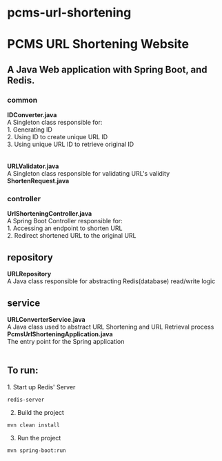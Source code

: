 # pcms-url-shortening

<h1>PCMS URL Shortening Website</h1>

<h2>A Java Web application with Spring Boot, and Redis.</h1>

<h3>common</h3>
<b>IDConverter.java</b> <br />
A Singleton class responsible for: <br />
1. Generating ID <br />
2. Using ID to create unique URL ID <br />
3. Using unique URL ID to retrieve original ID <br />
<br /> <br />
<b> URLValidator.java</b> <br />
A Singleton class responsible for validating URL's validity
<b> ShortenRequest.java</b> <br />

<h3>controller</h3>
<b>UrlShorteningController.java</b> <br />
A Spring Boot Controller responsible for: <br/>
1. Accessing an endpoint to shorten URL <br />
2. Redirect shortened URL to the original URL <br />

<h2>repository</h3>
<b>URLRepository</b> <br />
A Java class responsible for abstracting Redis(database) read/write logic

<h2>service</h3>
<b>URLConverterService.java</b> <br />
A Java class used to abstract URL Shortening and URL Retrieval process
<br />
<b>PcmsUrlShorteningApplication.java</b> <br />
The entry point for the Spring application
<br /> <br />
<h2>To run:</h2>
1. Start up Redis' Server

```
redis-server
```

2. Build the project

```
mvn clean install
```


3. Run the project

```
mvn spring-boot:run
```

<br />
